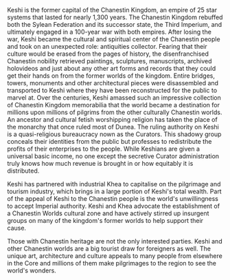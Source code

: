 
Keshi is the former capital of the Chanestin Kingdom, an empire of 25 star systems that lasted for nearly 1,300 years. The Chanestin Kingdom rebuffed both the Sylean Federation and its successor state, the Third Imperium, and ultimately engaged in a 100-year war with both empires. After losing the war, Keshi became the cultural and spiritual center of the Chanestin people and took on an unexpected role: antiquities collector. Fearing that their culture would be erased from the pages of history, the disenfranchised Chanestin nobility retrieved paintings, sculptures, manuscripts, archived holovideos and just about any other art forms and records that they could get their hands on from the former worlds of the kingdom. Entire bridges, towers, monuments and other architectural pieces were disassembled and transported to Keshi where they have been reconstructed for the public to marvel at. Over the centuries, Keshi amassed such an impressive collection of Chanestin Kingdom memorabilia that the world became a destination for millions upon millions of pilgrims from the other culturally Chanestin worlds. An ancestor and cultural fetish worshipping religion has taken the place of the monarchy that once ruled most of Dunea. The ruling authority on Keshi is a quasi-religious bureaucracy nown as the Curators. This shadowy group conceals their identities from the public but professes to redistribute the profits of their enterprises to the people. While Keshians are given a universal basic income, no one except the secretive Curator administration truly knows how much revenue is brought in or how equitably it is distributed.

Keshi has partnered with industrial Khea to capitalise on the pilgrimage and tourism industry, which brings in a large portion of Keshi's total wealth. Part of the appeal of Keshi to the Chanestin people is the world's unwillingness to accept Imperial authority. Keshi and Khea advocate the establishment of a Chanestin Worlds cultural zone and have actively stirred up insurgent groups on many of the kingdom's former worlds to help support their cause.

Those with Chanestin heritage are not the only interested parties. Keshi and other Chanestin worlds are a big tourist draw for foreigners as well. The unique art, architecture and culture appeals to many people from elsewhere in the Core and millions of them make pilgrimages to the region to see the world's wonders.
